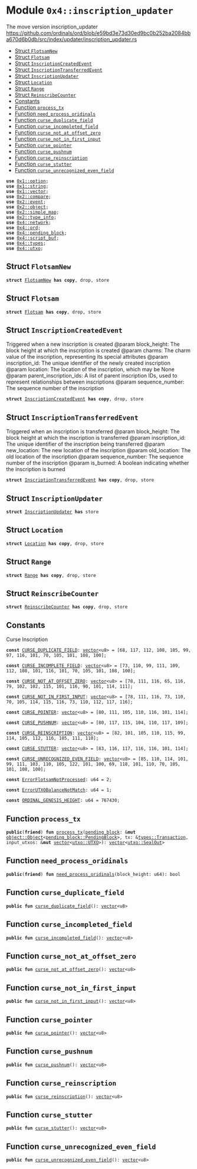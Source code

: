 
<a name="0x4_inscription_updater"></a>

# Module `0x4::inscription_updater`

The move version inscription_updater
https://github.com/ordinals/ord/blob/e59bd3e73d30ed9bc0b252ba2084bba670d6b0db/src/index/updater/inscription_updater.rs


-  [Struct `FlotsamNew`](#0x4_inscription_updater_FlotsamNew)
-  [Struct `Flotsam`](#0x4_inscription_updater_Flotsam)
-  [Struct `InscriptionCreatedEvent`](#0x4_inscription_updater_InscriptionCreatedEvent)
-  [Struct `InscriptionTransferredEvent`](#0x4_inscription_updater_InscriptionTransferredEvent)
-  [Struct `InscriptionUpdater`](#0x4_inscription_updater_InscriptionUpdater)
-  [Struct `Location`](#0x4_inscription_updater_Location)
-  [Struct `Range`](#0x4_inscription_updater_Range)
-  [Struct `ReinscribeCounter`](#0x4_inscription_updater_ReinscribeCounter)
-  [Constants](#@Constants_0)
-  [Function `process_tx`](#0x4_inscription_updater_process_tx)
-  [Function `need_process_oridinals`](#0x4_inscription_updater_need_process_oridinals)
-  [Function `curse_duplicate_field`](#0x4_inscription_updater_curse_duplicate_field)
-  [Function `curse_incompleted_field`](#0x4_inscription_updater_curse_incompleted_field)
-  [Function `curse_not_at_offset_zero`](#0x4_inscription_updater_curse_not_at_offset_zero)
-  [Function `curse_not_in_first_input`](#0x4_inscription_updater_curse_not_in_first_input)
-  [Function `curse_pointer`](#0x4_inscription_updater_curse_pointer)
-  [Function `curse_pushnum`](#0x4_inscription_updater_curse_pushnum)
-  [Function `curse_reinscription`](#0x4_inscription_updater_curse_reinscription)
-  [Function `curse_stutter`](#0x4_inscription_updater_curse_stutter)
-  [Function `curse_unrecognized_even_field`](#0x4_inscription_updater_curse_unrecognized_even_field)


<pre><code><b>use</b> <a href="">0x1::option</a>;
<b>use</b> <a href="">0x1::string</a>;
<b>use</b> <a href="">0x1::vector</a>;
<b>use</b> <a href="">0x2::compare</a>;
<b>use</b> <a href="">0x2::event</a>;
<b>use</b> <a href="">0x2::object</a>;
<b>use</b> <a href="">0x2::simple_map</a>;
<b>use</b> <a href="">0x2::type_info</a>;
<b>use</b> <a href="network.md#0x4_network">0x4::network</a>;
<b>use</b> <a href="ord.md#0x4_ord">0x4::ord</a>;
<b>use</b> <a href="pending_block.md#0x4_pending_block">0x4::pending_block</a>;
<b>use</b> <a href="script_buf.md#0x4_script_buf">0x4::script_buf</a>;
<b>use</b> <a href="types.md#0x4_types">0x4::types</a>;
<b>use</b> <a href="utxo.md#0x4_utxo">0x4::utxo</a>;
</code></pre>



<a name="0x4_inscription_updater_FlotsamNew"></a>

## Struct `FlotsamNew`



<pre><code><b>struct</b> <a href="inscription_updater.md#0x4_inscription_updater_FlotsamNew">FlotsamNew</a> <b>has</b> <b>copy</b>, drop, store
</code></pre>



<a name="0x4_inscription_updater_Flotsam"></a>

## Struct `Flotsam`



<pre><code><b>struct</b> <a href="inscription_updater.md#0x4_inscription_updater_Flotsam">Flotsam</a> <b>has</b> <b>copy</b>, drop, store
</code></pre>



<a name="0x4_inscription_updater_InscriptionCreatedEvent"></a>

## Struct `InscriptionCreatedEvent`

Triggered when a new inscription is created
@param block_height: The block height at which the inscription is created
@param charms: The charm value of the inscription, representing its special attributes
@param inscription_id: The unique identifier of the newly created inscription
@param location: The location of the inscription, which may be None
@param parent_inscription_ids: A list of parent inscription IDs, used to represent relationships between inscriptions
@param sequence_number: The sequence number of the inscription


<pre><code><b>struct</b> <a href="inscription_updater.md#0x4_inscription_updater_InscriptionCreatedEvent">InscriptionCreatedEvent</a> <b>has</b> <b>copy</b>, drop, store
</code></pre>



<a name="0x4_inscription_updater_InscriptionTransferredEvent"></a>

## Struct `InscriptionTransferredEvent`

Triggered when an inscription is transferred
@param block_height: The block height at which the inscription is transferred
@param inscription_id: The unique identifier of the inscription being transferred
@param new_location: The new location of the inscription
@param old_location: The old location of the inscription
@param sequence_number: The sequence number of the inscription
@param is_burned: A boolean indicating whether the inscription is burned


<pre><code><b>struct</b> <a href="inscription_updater.md#0x4_inscription_updater_InscriptionTransferredEvent">InscriptionTransferredEvent</a> <b>has</b> <b>copy</b>, drop, store
</code></pre>



<a name="0x4_inscription_updater_InscriptionUpdater"></a>

## Struct `InscriptionUpdater`



<pre><code><b>struct</b> <a href="inscription_updater.md#0x4_inscription_updater_InscriptionUpdater">InscriptionUpdater</a> <b>has</b> store
</code></pre>



<a name="0x4_inscription_updater_Location"></a>

## Struct `Location`



<pre><code><b>struct</b> <a href="inscription_updater.md#0x4_inscription_updater_Location">Location</a> <b>has</b> <b>copy</b>, drop, store
</code></pre>



<a name="0x4_inscription_updater_Range"></a>

## Struct `Range`



<pre><code><b>struct</b> <a href="inscription_updater.md#0x4_inscription_updater_Range">Range</a> <b>has</b> <b>copy</b>, drop, store
</code></pre>



<a name="0x4_inscription_updater_ReinscribeCounter"></a>

## Struct `ReinscribeCounter`



<pre><code><b>struct</b> <a href="inscription_updater.md#0x4_inscription_updater_ReinscribeCounter">ReinscribeCounter</a> <b>has</b> <b>copy</b>, drop, store
</code></pre>



<a name="@Constants_0"></a>

## Constants


<a name="0x4_inscription_updater_CURSE_DUPLICATE_FIELD"></a>

Curse Inscription


<pre><code><b>const</b> <a href="inscription_updater.md#0x4_inscription_updater_CURSE_DUPLICATE_FIELD">CURSE_DUPLICATE_FIELD</a>: <a href="">vector</a>&lt;u8&gt; = [68, 117, 112, 108, 105, 99, 97, 116, 101, 70, 105, 101, 108, 100];
</code></pre>



<a name="0x4_inscription_updater_CURSE_INCOMPLETE_FIELD"></a>



<pre><code><b>const</b> <a href="inscription_updater.md#0x4_inscription_updater_CURSE_INCOMPLETE_FIELD">CURSE_INCOMPLETE_FIELD</a>: <a href="">vector</a>&lt;u8&gt; = [73, 110, 99, 111, 109, 112, 108, 101, 116, 101, 70, 105, 101, 108, 100];
</code></pre>



<a name="0x4_inscription_updater_CURSE_NOT_AT_OFFSET_ZERO"></a>



<pre><code><b>const</b> <a href="inscription_updater.md#0x4_inscription_updater_CURSE_NOT_AT_OFFSET_ZERO">CURSE_NOT_AT_OFFSET_ZERO</a>: <a href="">vector</a>&lt;u8&gt; = [78, 111, 116, 65, 116, 79, 102, 102, 115, 101, 116, 90, 101, 114, 111];
</code></pre>



<a name="0x4_inscription_updater_CURSE_NOT_IN_FIRST_INPUT"></a>



<pre><code><b>const</b> <a href="inscription_updater.md#0x4_inscription_updater_CURSE_NOT_IN_FIRST_INPUT">CURSE_NOT_IN_FIRST_INPUT</a>: <a href="">vector</a>&lt;u8&gt; = [78, 111, 116, 73, 110, 70, 105, 114, 115, 116, 73, 110, 112, 117, 116];
</code></pre>



<a name="0x4_inscription_updater_CURSE_POINTER"></a>



<pre><code><b>const</b> <a href="inscription_updater.md#0x4_inscription_updater_CURSE_POINTER">CURSE_POINTER</a>: <a href="">vector</a>&lt;u8&gt; = [80, 111, 105, 110, 116, 101, 114];
</code></pre>



<a name="0x4_inscription_updater_CURSE_PUSHNUM"></a>



<pre><code><b>const</b> <a href="inscription_updater.md#0x4_inscription_updater_CURSE_PUSHNUM">CURSE_PUSHNUM</a>: <a href="">vector</a>&lt;u8&gt; = [80, 117, 115, 104, 110, 117, 109];
</code></pre>



<a name="0x4_inscription_updater_CURSE_REINSCRIPTION"></a>



<pre><code><b>const</b> <a href="inscription_updater.md#0x4_inscription_updater_CURSE_REINSCRIPTION">CURSE_REINSCRIPTION</a>: <a href="">vector</a>&lt;u8&gt; = [82, 101, 105, 110, 115, 99, 114, 105, 112, 116, 105, 111, 110];
</code></pre>



<a name="0x4_inscription_updater_CURSE_STUTTER"></a>



<pre><code><b>const</b> <a href="inscription_updater.md#0x4_inscription_updater_CURSE_STUTTER">CURSE_STUTTER</a>: <a href="">vector</a>&lt;u8&gt; = [83, 116, 117, 116, 116, 101, 114];
</code></pre>



<a name="0x4_inscription_updater_CURSE_UNRECOGNIZED_EVEN_FIELD"></a>



<pre><code><b>const</b> <a href="inscription_updater.md#0x4_inscription_updater_CURSE_UNRECOGNIZED_EVEN_FIELD">CURSE_UNRECOGNIZED_EVEN_FIELD</a>: <a href="">vector</a>&lt;u8&gt; = [85, 110, 114, 101, 99, 111, 103, 110, 105, 122, 101, 100, 69, 118, 101, 110, 70, 105, 101, 108, 100];
</code></pre>



<a name="0x4_inscription_updater_ErrorFlotsamNotProcessed"></a>



<pre><code><b>const</b> <a href="inscription_updater.md#0x4_inscription_updater_ErrorFlotsamNotProcessed">ErrorFlotsamNotProcessed</a>: u64 = 2;
</code></pre>



<a name="0x4_inscription_updater_ErrorUTXOBalanceNotMatch"></a>



<pre><code><b>const</b> <a href="inscription_updater.md#0x4_inscription_updater_ErrorUTXOBalanceNotMatch">ErrorUTXOBalanceNotMatch</a>: u64 = 1;
</code></pre>



<a name="0x4_inscription_updater_ORDINAL_GENESIS_HEIGHT"></a>



<pre><code><b>const</b> <a href="inscription_updater.md#0x4_inscription_updater_ORDINAL_GENESIS_HEIGHT">ORDINAL_GENESIS_HEIGHT</a>: u64 = 767430;
</code></pre>



<a name="0x4_inscription_updater_process_tx"></a>

## Function `process_tx`



<pre><code><b>public</b>(<b>friend</b>) <b>fun</b> <a href="inscription_updater.md#0x4_inscription_updater_process_tx">process_tx</a>(<a href="pending_block.md#0x4_pending_block">pending_block</a>: &<b>mut</b> <a href="_Object">object::Object</a>&lt;<a href="pending_block.md#0x4_pending_block_PendingBlock">pending_block::PendingBlock</a>&gt;, tx: &<a href="types.md#0x4_types_Transaction">types::Transaction</a>, input_utxos: &<b>mut</b> <a href="">vector</a>&lt;<a href="utxo.md#0x4_utxo_UTXO">utxo::UTXO</a>&gt;): <a href="">vector</a>&lt;<a href="utxo.md#0x4_utxo_SealOut">utxo::SealOut</a>&gt;
</code></pre>



<a name="0x4_inscription_updater_need_process_oridinals"></a>

## Function `need_process_oridinals`



<pre><code><b>public</b>(<b>friend</b>) <b>fun</b> <a href="inscription_updater.md#0x4_inscription_updater_need_process_oridinals">need_process_oridinals</a>(block_height: u64): bool
</code></pre>



<a name="0x4_inscription_updater_curse_duplicate_field"></a>

## Function `curse_duplicate_field`



<pre><code><b>public</b> <b>fun</b> <a href="inscription_updater.md#0x4_inscription_updater_curse_duplicate_field">curse_duplicate_field</a>(): <a href="">vector</a>&lt;u8&gt;
</code></pre>



<a name="0x4_inscription_updater_curse_incompleted_field"></a>

## Function `curse_incompleted_field`



<pre><code><b>public</b> <b>fun</b> <a href="inscription_updater.md#0x4_inscription_updater_curse_incompleted_field">curse_incompleted_field</a>(): <a href="">vector</a>&lt;u8&gt;
</code></pre>



<a name="0x4_inscription_updater_curse_not_at_offset_zero"></a>

## Function `curse_not_at_offset_zero`



<pre><code><b>public</b> <b>fun</b> <a href="inscription_updater.md#0x4_inscription_updater_curse_not_at_offset_zero">curse_not_at_offset_zero</a>(): <a href="">vector</a>&lt;u8&gt;
</code></pre>



<a name="0x4_inscription_updater_curse_not_in_first_input"></a>

## Function `curse_not_in_first_input`



<pre><code><b>public</b> <b>fun</b> <a href="inscription_updater.md#0x4_inscription_updater_curse_not_in_first_input">curse_not_in_first_input</a>(): <a href="">vector</a>&lt;u8&gt;
</code></pre>



<a name="0x4_inscription_updater_curse_pointer"></a>

## Function `curse_pointer`



<pre><code><b>public</b> <b>fun</b> <a href="inscription_updater.md#0x4_inscription_updater_curse_pointer">curse_pointer</a>(): <a href="">vector</a>&lt;u8&gt;
</code></pre>



<a name="0x4_inscription_updater_curse_pushnum"></a>

## Function `curse_pushnum`



<pre><code><b>public</b> <b>fun</b> <a href="inscription_updater.md#0x4_inscription_updater_curse_pushnum">curse_pushnum</a>(): <a href="">vector</a>&lt;u8&gt;
</code></pre>



<a name="0x4_inscription_updater_curse_reinscription"></a>

## Function `curse_reinscription`



<pre><code><b>public</b> <b>fun</b> <a href="inscription_updater.md#0x4_inscription_updater_curse_reinscription">curse_reinscription</a>(): <a href="">vector</a>&lt;u8&gt;
</code></pre>



<a name="0x4_inscription_updater_curse_stutter"></a>

## Function `curse_stutter`



<pre><code><b>public</b> <b>fun</b> <a href="inscription_updater.md#0x4_inscription_updater_curse_stutter">curse_stutter</a>(): <a href="">vector</a>&lt;u8&gt;
</code></pre>



<a name="0x4_inscription_updater_curse_unrecognized_even_field"></a>

## Function `curse_unrecognized_even_field`



<pre><code><b>public</b> <b>fun</b> <a href="inscription_updater.md#0x4_inscription_updater_curse_unrecognized_even_field">curse_unrecognized_even_field</a>(): <a href="">vector</a>&lt;u8&gt;
</code></pre>
